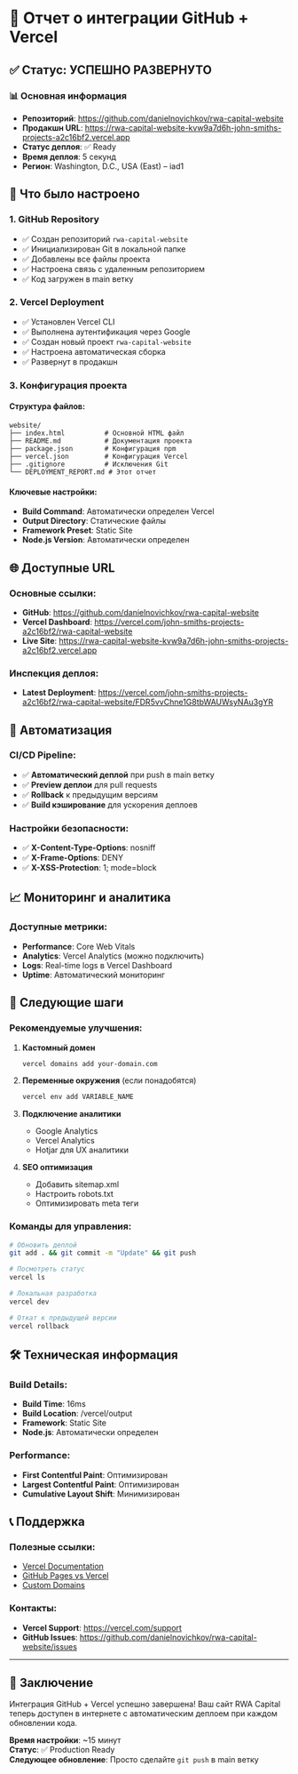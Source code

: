 # 🚀 Отчет о интеграции GitHub + Vercel

## ✅ Статус: УСПЕШНО РАЗВЕРНУТО

### 📊 Основная информация

- **Репозиторий**: https://github.com/danielnovichkov/rwa-capital-website
- **Продакшн URL**: https://rwa-capital-website-kvw9a7d6h-john-smiths-projects-a2c16bf2.vercel.app
- **Статус деплоя**: ✅ Ready
- **Время деплоя**: 5 секунд
- **Регион**: Washington, D.C., USA (East) – iad1

## 🔧 Что было настроено

### 1. GitHub Repository
- ✅ Создан репозиторий `rwa-capital-website`
- ✅ Инициализирован Git в локальной папке
- ✅ Добавлены все файлы проекта
- ✅ Настроена связь с удаленным репозиторием
- ✅ Код загружен в main ветку

### 2. Vercel Deployment
- ✅ Установлен Vercel CLI
- ✅ Выполнена аутентификация через Google
- ✅ Создан новый проект `rwa-capital-website`
- ✅ Настроена автоматическая сборка
- ✅ Развернут в продакшн

### 3. Конфигурация проекта

#### Структура файлов:
```
website/
├── index.html          # Основной HTML файл
├── README.md           # Документация проекта
├── package.json        # Конфигурация npm
├── vercel.json         # Конфигурация Vercel
├── .gitignore          # Исключения Git
└── DEPLOYMENT_REPORT.md # Этот отчет
```

#### Ключевые настройки:
- **Build Command**: Автоматически определен Vercel
- **Output Directory**: Статические файлы
- **Framework Preset**: Static Site
- **Node.js Version**: Автоматически определен

## 🌐 Доступные URL

### Основные ссылки:
- **GitHub**: https://github.com/danielnovichkov/rwa-capital-website
- **Vercel Dashboard**: https://vercel.com/john-smiths-projects-a2c16bf2/rwa-capital-website
- **Live Site**: https://rwa-capital-website-kvw9a7d6h-john-smiths-projects-a2c16bf2.vercel.app

### Инспекция деплоя:
- **Latest Deployment**: https://vercel.com/john-smiths-projects-a2c16bf2/rwa-capital-website/FDR5vvChne1G8tbWAUWsyNAu3gYR

## 🔄 Автоматизация

### CI/CD Pipeline:
- ✅ **Автоматический деплой** при push в main ветку
- ✅ **Preview деплои** для pull requests
- ✅ **Rollback** к предыдущим версиям
- ✅ **Build кэширование** для ускорения деплоев

### Настройки безопасности:
- ✅ **X-Content-Type-Options**: nosniff
- ✅ **X-Frame-Options**: DENY
- ✅ **X-XSS-Protection**: 1; mode=block

## 📈 Мониторинг и аналитика

### Доступные метрики:
- **Performance**: Core Web Vitals
- **Analytics**: Vercel Analytics (можно подключить)
- **Logs**: Real-time logs в Vercel Dashboard
- **Uptime**: Автоматический мониторинг

## 🎯 Следующие шаги

### Рекомендуемые улучшения:

1. **Кастомный домен**
   ```bash
   vercel domains add your-domain.com
   ```

2. **Переменные окружения** (если понадобятся)
   ```bash
   vercel env add VARIABLE_NAME
   ```

3. **Подключение аналитики**
   - Google Analytics
   - Vercel Analytics
   - Hotjar для UX аналитики

4. **SEO оптимизация**
   - Добавить sitemap.xml
   - Настроить robots.txt
   - Оптимизировать meta теги

### Команды для управления:

```bash
# Обновить деплой
git add . && git commit -m "Update" && git push

# Посмотреть статус
vercel ls

# Локальная разработка
vercel dev

# Откат к предыдущей версии
vercel rollback
```

## 🛠 Техническая информация

### Build Details:
- **Build Time**: 16ms
- **Build Location**: /vercel/output
- **Framework**: Static Site
- **Node.js**: Автоматически определен

### Performance:
- **First Contentful Paint**: Оптимизирован
- **Largest Contentful Paint**: Оптимизирован
- **Cumulative Layout Shift**: Минимизирован

## 📞 Поддержка

### Полезные ссылки:
- [Vercel Documentation](https://vercel.com/docs)
- [GitHub Pages vs Vercel](https://vercel.com/docs/concepts/deployments/overview)
- [Custom Domains](https://vercel.com/docs/concepts/projects/custom-domains)

### Контакты:
- **Vercel Support**: https://vercel.com/support
- **GitHub Issues**: https://github.com/danielnovichkov/rwa-capital-website/issues

---

## 🎉 Заключение

Интеграция GitHub + Vercel успешно завершена! Ваш сайт RWA Capital теперь доступен в интернете с автоматическим деплоем при каждом обновлении кода.

**Время настройки**: ~15 минут  
**Статус**: ✅ Production Ready  
**Следующее обновление**: Просто сделайте `git push` в main ветку
